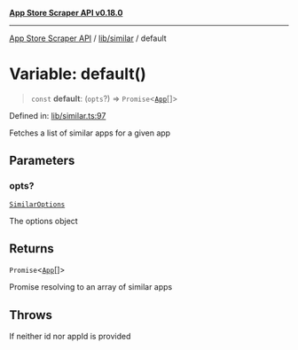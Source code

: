 [**App Store Scraper API v0.18.0**](../../../README.md)

***

[App Store Scraper API](../../../modules.md) / [lib/similar](../README.md) / default

# Variable: default()

> `const` **default**: (`opts`?) => `Promise`\<[`App`](../../../app-types/interfaces/App.md)[]\>

Defined in: [lib/similar.ts:97](https://github.com/facundoolano/app-store-scraper/blob/1e0c65b171e0bad4a38692c4616a992bb494cdd4/lib/similar.ts#L97)

Fetches a list of similar apps for a given app

## Parameters

### opts?

[`SimilarOptions`](../interfaces/SimilarOptions.md)

The options object

## Returns

`Promise`\<[`App`](../../../app-types/interfaces/App.md)[]\>

Promise resolving to an array of similar apps

## Throws

If neither id nor appId is provided
